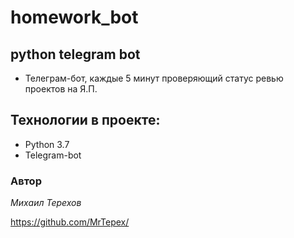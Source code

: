 # homework_bot
## python telegram bot

- Телеграм-бот, каждые 5 минут проверяющий статус ревью проектов на Я.П.

## Технологии в проекте:
- Python 3.7
- Telegram-bot

### Автор
_Михаил Терехов_ 

https://github.com/MrTepex/
